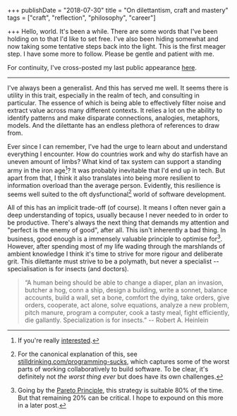 +++
publishDate = "2018-07-30"
title = "On dilettantism, craft and mastery"
tags = ["craft", "reflection", "philosophy", "career"]

+++
Hello, world. It's been a while. There are some words that I've been holding on to
that I'd like to set free. I've also been hiding somewhat and now taking 
some tentative steps back into the light. This is the first meager step. 
I have some more to follow. Please be gentle and patient with me.

For continuity, I've cross-posted my last public appearance
[here](/posts/2017/12/four-years-infinite-gratitude).

---

I've always been a generalist. And this has served me well. It seems there is
utility in this trait, especially in the realm of tech, and consulting in
particular. The essence of which is being able to effectively filter noise and
extract value across many different contexts. It relies a lot on the ability to
identify patterns and make disparate connections, analogies, metaphors, models.
And the dilettante has an endless plethora of references to draw from.

Ever since I can remember, I've had the urge to learn about and understand
everything I encounter. How do countries work and why do starfish have an
uneven amount of limbs? What kind of tax system can support a standing army in
the iron age[^roman]? It was probably inevitable that I'd end up in tech. But
apart from that, I think it also translates into being more resilient to
information overload than the average person. Evidently, this resilience is
seems well suited to the oft dysfunctional[^programming_sucks] world of
software development.

All of this has an implicit trade-off (of course). It means I often
never gain a deep understanding of topics, usually because I never needed to in
order to be productive.  There's always the next thing that demands my
attention and "perfect is the enemy of good", after all. This isn't inherently
a bad thing.  In business, good enough is a immensely valuable principle to
optimise for[^pareto]. However, after spending most of my life wading through the
marshlands of ambient knowledge I think it's time to strive for more rigour and
deliberate grit. This dilettante must strive to be a polymath, but never a
specialist -- specialisation is for insects (and doctors).

> “A human being should be able to change a diaper, plan an invasion, butcher a
> hog, conn a ship, design a building, write a sonnet, balance accounts, build
> a wall, set a bone, comfort the dying, take orders, give orders, cooperate,
> act alone, solve equations, analyze a new problem, pitch manure, program a
> computer, cook a tasty meal, fight efficiently, die gallantly. Specialization
> is for insects.” -- Robert A. Heinlein

[^roman]: If you're really [interested](https://www.youtube.com/watch?v=JTuD149AbVI).
[^programming_sucks]: For the canonical explanation of this, see [stilldrinking.com/programming-sucks](http://www.stilldrinking.com/programming-sucks), which captures some of the worst parts of working collaboratively to build software. To be clear, it's definitely not *the worst thing ever* but does have its own challenges.
[^pareto]: Going by the [Pareto Principle](https://www.investopedia.com/terms/p/paretoprinciple.asp), this strategy is suitable 80% of the time. But that remaining 20% can be critical. I hope to expound on this more in a later post.
